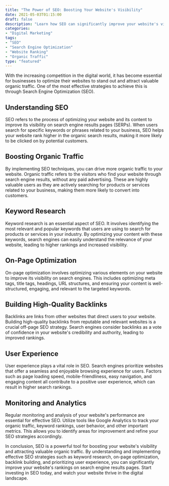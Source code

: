 ```yaml
---
title: "The Power of SEO: Boosting Your Website's Visibility"
date: 2021-05-03T01:15:00
draft: false
description: "Learn how SEO can significantly improve your website's visibility and increase organic traffic."
categories:
- "Digital Marketing"
tags:
- "SEO"
- "Search Engine Optimization"
- "Website Ranking"
- "Organic Traffic"
type: "featured"
---
```


With the increasing competition in the digital world, it has become essential for businesses to optimize their websites to stand out and attract valuable organic traffic. One of the most effective strategies to achieve this is through Search Engine Optimization (SEO).

## Understanding SEO

SEO refers to the process of optimizing your website and its content to improve its visibility on search engine results pages (SERPs). When users search for specific keywords or phrases related to your business, SEO helps your website rank higher in the organic search results, making it more likely to be clicked on by potential customers.

## Boosting Organic Traffic

By implementing SEO techniques, you can drive more organic traffic to your website. Organic traffic refers to the visitors who find your website through search engine results, without any paid advertising. These are highly valuable users as they are actively searching for products or services related to your business, making them more likely to convert into customers.

## Keyword Research

Keyword research is an essential aspect of SEO. It involves identifying the most relevant and popular keywords that users are using to search for products or services in your industry. By optimizing your content with these keywords, search engines can easily understand the relevance of your website, leading to higher rankings and increased visibility.

## On-Page Optimization

On-page optimization involves optimizing various elements on your website to improve its visibility on search engines. This includes optimizing meta tags, title tags, headings, URL structures, and ensuring your content is well-structured, engaging, and relevant to the targeted keywords.

## Building High-Quality Backlinks

Backlinks are links from other websites that direct users to your website. Building high-quality backlinks from reputable and relevant websites is a crucial off-page SEO strategy. Search engines consider backlinks as a vote of confidence in your website's credibility and authority, leading to improved rankings.

## User Experience

User experience plays a vital role in SEO. Search engines prioritize websites that offer a seamless and enjoyable browsing experience for users. Factors such as page loading speed, mobile-friendliness, easy navigation, and engaging content all contribute to a positive user experience, which can result in higher search rankings.

## Monitoring and Analytics

Regular monitoring and analysis of your website's performance are essential for effective SEO. Utilize tools like Google Analytics to track your organic traffic, keyword rankings, user behavior, and other important metrics. This allows you to identify areas for improvement and refine your SEO strategies accordingly.

In conclusion, SEO is a powerful tool for boosting your website's visibility and attracting valuable organic traffic. By understanding and implementing effective SEO strategies such as keyword research, on-page optimization, backlink building, and prioritizing user experience, you can significantly improve your website's rankings on search engine results pages. Start investing in SEO today, and watch your website thrive in the digital landscape.
